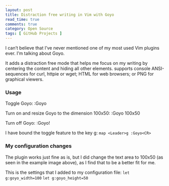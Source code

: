 ```yaml
---
layout: post
title: Distraction free writing in Vim with Goyo
read_time: true  
comments: true
category: Open Source
tags: [ GitHub Projects ]
---
```


I can’t believe that I’ve never mentioned one of my most used Vim plugins ever. I’m talking about Goyo.

It adds a distraction free mode that helps me focus on my writing by centering the content and hiding all other elements.
supports console ANSI-sequences for curl, httpie or wget; HTML for web browsers; or PNG for graphical viewers. 

### Usage

Toggle Goyo:
:Goyo

Turn on and resize Goyo to the dimension 100x50:
:Goyo 100x50

Turn off Goyo:
:Goyo!

I have bound the toggle feature to the key <Leader>g:
```map <Leader>g :Goyo<CR>```

### My configuration changes

The plugin works just fine as is, but I did change the text area to 100x50 (as seen in the example image above), as I find that to be a better fit for me.

This is the settings that I added to my configuration file:
```let g:goyo_width=100```
```let g:goyo_height=50```
